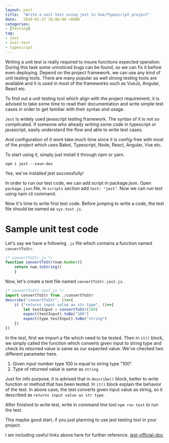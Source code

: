 ```yaml
---
layout: post
title:  "Write a unit test using jest in Vue/Typescript project"
date:   2020-01-27 18:06:00 +0900
categories:
- [Testing]
tag:
- jest
- unit-test
- typescript
---
```


Writing a unit test is really required to insure functions expected operation. During this task some unnoticed bugs can be found, so we can fix it before even deploying.
Depend on the project framework, we can use any kind of unit testing tools. There are many popular as well strong testing tools are available and it is used in most of the frameworks such as VueJs, Angular, React etc.

To find out a unit testing tool which align with the project requirement, it is advised to take some time to read their documentation and write simple test cases in order to get familiar with their syntax and usage.

`Jest` is widely used javascript testing framework. The syntax of it is not so complicated. If someone who already writing some code in typescript or javascript, easily understand the flow and able to write test cases.

And configuration of it wont take much time since it is config-free with most of the project which uses Babel, Typescript, Node, React, Angular, Vue etc.

To start using it, simply just install it through npm or yarn.

`npm i jest --save-dev`

Yes, we've installed jest successfully!

In order to run our test code, we can add script in package.json. Open `package.json` file, in `scripts` section add `test: "jest"`. Now we can run test using npm cli command.

Now it's time to write first test code.
Before jumping to write a code, the test file should be named as `xyz.test.js`.

# Sample unit test code

Let's say we have a following `.js` file which contains a function named `convertToStr`.

```js
/* convertToStr.js */
function convertToStr(num:Number){
    return num.toString()
    }
```
Now, let's create a test file named `convertToStr.jest.js`.

```js
/* convertToStr.test.js */
import convertToStr from ./convertToStr
describe("convertToStr", ()=>{
    it ("returns input value as str type", ()=>{
        let testInput = convertToStr(100)
        expect(testInput).toBe("100")
        expect(type testInput).toBe("string")
    })
}) 
```

In the test, first we import a file which need to be tested. 
Then in `it()` block, we simply called the function  which converts given input to string type and check its returned value is same as our expected value.
We've checked two different parameter here.
1. Given input number type 100 is equal to string type "100".
2. Type of returned value is same as `string`.

Just for info purpose, it is advised that in `describe()` block, better to write function or method that has been tested. In `it()` block explain the behavior of the test. In above case, the test converts given input value as string, so it described as `returns input value as str type`.

After finished to write test, write in command line tool `npm run test` to run the test.

This maybe good start, if you just planning to use jest testing tool in your project.

I am including useful links above here for further reference.
[jest-official-doc](https://jestjs.io/docs/en/getting-started.html)